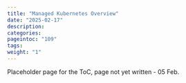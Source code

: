```yaml
---
title: "Managed Kubernetes Overview"
date: "2025-02-17"
description:
categories:
pageintoc: "109"
tags:
weight: "1"
---
```


<a id="managed-kubernetes-overview"></a>

<!--# Managed Kubernetes Overview -->

Placeholder page for the ToC, page not yet written - 05 Feb.
